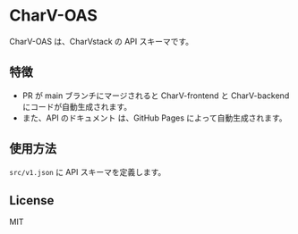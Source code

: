 # CharV-OAS

CharV-OAS は、CharVstack の API スキーマです。

## 特徴

- PR が main ブランチにマージされると CharV-frontend と CharV-backend にコードが自動生成されます。
- また、API のドキュメント は、GitHub Pages によって自動生成されます。

## 使用方法

`src/v1.json` に API スキーマを定義します。

## License

MIT
